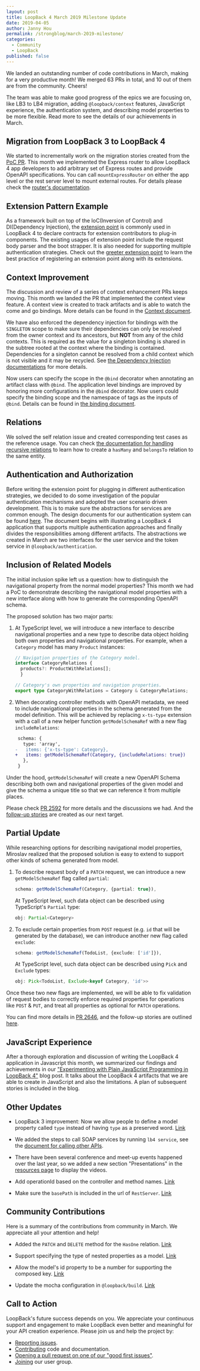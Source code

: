 ```yaml
---
layout: post
title: LoopBack 4 March 2019 Milestone Update
date: 2019-04-05
author: Janny Hou
permalink: /strongblog/march-2019-milestone/
categories:
  - Community
  - LoopBack
published: false
---
```


We landed an outstanding number of code contributions in March, making for a very productive month! We merged 63 PRs in total, and 10 out of them are from the community. Cheers!

The team was able to make good progress of the epics we are focusing on, like LB3 to LB4 migration, adding `@loopback/context` features, JavaScript experience, the authentication system, and describing model properties to be more flexible. Read more to see the details of our achievements in March.

<!--more-->

## Migration from LoopBack 3 to LoopBack 4

We started to incrementally work on the migration stories created from the [PoC PR](https://github.com/strongloop/loopback-next/pull/2318). This month we implemented the Express router to allow LoopBack 4 app developers to add arbitrary set of Express routes and provide OpenAPI specifications. You can call `mountExpressRouter` on either the app level or the rest server level to mount external routes. For details please check the [router's documentation](https://loopback.io/doc/en/lb4/Routes.html#mounting-an-express-router).

## Extension Pattern Example

As a framework built on top of the IoC(Inversion of Control) and DI(Dependency Injection), the [extension point](https://wiki.eclipse.org/FAQ_What_are_extensions_and_extension_points%3F) is commonly used in LoopBack 4 to declare contracts for extension contributors to plug-in components. The existing usages of extension point include the request body parser and the boot strapper. It is also needed for supporting multiple authentication strategies. Check out the [greeter extension point](https://github.com/strongloop/loopback-next/tree/master/examples/greeter-extension) to learn the best practice of registering an extension point along with its extensions. 

## Context Improvement

The discussion and review of a series of context enhancement PRs keeps moving. This month we landed the PR that implemented the context view feature. A context view is created to track artifacts and is able to watch the come and go bindings. More details can be found in the [Context document](https://loopback.io/doc/en/lb4/Context.html#context-view).

We have also enforced the dependency injection for bindings with the `SINGLETON` scope to make sure their dependencies can only be resolved from the owner context and its ancestors, but **NOT** from any of the child contexts. This is required as the value for a singleton binding is shared in the subtree rooted at the context where the binding is contained. Dependencies for a singleton cannot be resolved from a child context which is not visible and it may be recycled. See [the Dependency Injection documentations](https://loopback.io/doc/en/lb4/Dependency-injection.html#dependency-injection-for-bindings-with-different-scopes) for more details.

Now users can specify the scope in the `@bind` decorator when annotating an artifact class with `@bind`. The application level bindings are improved by honoring more configurations in the `@bind` decorator. Now users could specify the binding scope and the namespace of tags as the inputs of `@bind`. Details can be found in [the binding document](https://loopback.io/doc/en/lb4/Binding.html#configure-binding-attributes-for-a-class).

## Relations

We solved the self relation issue and created corresponding test cases as the reference usage. You can check [the documentation for handling recursive relations](https://loopback.io/doc/en/lb4/BelongsTo-relation.html#handling-recursive-relations) to learn how to create a `hasMany` and `belongsTo` relation to the same entity.

## Authentication and Authorization

Before writing the extension point for plugging in different authentication strategies, we decided to do some investigation of the popular authentication mechanisms and adopted the user scenario driven development. This is to make sure the abstractions for services are common enough. The design documents for our authentication system can be found [here](https://github.com/strongloop/loopback-next/blob/master/packages/authentication/docs/authentication-system.md). The document begins with illustrating a LoopBack 4 application that supports multiple authentication approaches and finally divides the responsibilities among different artifacts. The abstractions we created in March are two interfaces for the user service and the token service in `@loopback/authentication`.

## Inclusion of Related Models

The initial inclusion spike left us a question: how to distinguish the navigational property from the normal model properties? This month we had a PoC to demonstrate describing the navigational model properties with a new interface along with how to generate the corresponding OpenAPI schema.

The proposed solution has two major parts:

1. At TypeScript level, we will introduce a new interface to describe navigational properties and a new type to describe data object holding both own properties and navigational properties. For example, when a `Category` model has many `Product` instances:

    ```ts
    // Navigation properties of the Category model.
    interface CategoryRelations {
      products?: ProductWithRelations[];
	  }
    
    // Category's own properties and navigation properties.
    export type CategoryWithRelations = Category & CategoryRelations;
    ```
    
2. When decorating controller methods with OpenAPI metadata, we need to include navigational properties in the schema generated from the model definition. This will be achieved by replacing `x-ts-type` extension with a call of a new helper function `getModelSchemaRef` with a new flag `includeRelations`:

    ```diff
     schema: {
       type: 'array',
    -   items: {'x-ts-type': Category},
    +   items: getModelSchemaRef(Category, {includeRelations: true})
       },
     }
    ```

Under the hood, `getModelSchemaRef` will create a new OpenAPI Schema describing both own and navigational properties of the given model and give the schema a unique title so that we can reference it from multiple places.
    
Please check [PR 2592](https://github.com/strongloop/loopback-next/pull/2592) for more details and the discussions we had. And the [follow-up stories](https://github.com/strongloop/loopback-next/issues/2152#issuecomment-475575548) are created as our next target.

## Partial Update

While researching options for describing navigational model properties, Miroslav realized that the proposed solution is easy to extend to support other kinds of schema generated from model.

1. To describe request body of a `PATCH` request, we can introduce a new `getModelSchemaRef` flag called `partial`:

    ```ts
    schema: getModelSchemaRef(Category, {partial: true}),
    ```

   At TypeScript level, such data object can be described using TypeScript's `Partial` type:
   
   ```ts
   obj: Partial<Category>
   ```
   
2. To exclude certain properties from `POST` request (e.g. `id` that will be generated by the database), we can introduce another new flag called `exclude`:

    ```ts
    schema: getModelSchemaRef(TodoList, {exclude: ['id']}),
    ```
    
    At TypeScript level, such data object can be described using `Pick` and `Exclude` types:
  
    ```ts
    obj: Pick<TodoList, Exclude<keyof Category, 'id'>>
    ```

Once these two new flags are implemented, we will be able to fix validation of request bodies to correctly enforce required properties for operations like `POST` & `PUT`, and treat all properties as optional for `PATCH` operations.

You can find more details in [PR 2646](https://github.com/strongloop/loopback-next/pull/2646), and the follow-up stories are outlined [here](https://github.com/strongloop/loopback-next/pull/2646#issuecomment-477503186).


## JavaScript Experience

After a thorough exploration and discussion of writing the LoopBack 4 application in Javascript this month, we summarized our findings and achievements in our ["Experimenting with Plain JavaScript Programming in LoopBack 4"](https://strongloop.com/strongblog/loopback4-javascript-experience/) blog post. It talks about the LoopBack 4 artifacts that we are able to create in JavaScript and also the limitations. A plan of subsequent stories is included in the blog.

## Other Updates

* LoopBack 3 improvement: Now we allow people to define a model property called `type` instead of having `type` as a preserved word. [Link](https://github.com/strongloop/loopback/issues/4131)

* We added the steps to call SOAP services by running `lb4 service`, see the [document for calling other APIs](https://loopback.io/doc/en/lb4/Calling-other-APIs-and-web-services.html). 

* There have been several conference and meet-up events happened over the last year, so we added a new section "Presentations" in the [resources page](https://v4.loopback.io/resources.html) to display the videos.

* Add operationId based on the controller and method names. [Link](https://github.com/strongloop/loopback-next/pull/2533)

* Make sure the `basePath` is included in the url of `RestServer`. [Link](https://github.com/strongloop/loopback-next/pull/2560)

## Community Contributions

Here is a summary of the contributions from community in March. We appreciate all your attention and help!

* Added the `PATCH` and `DELETE` method for the `HasOne` relation. [Link](https://github.com/strongloop/loopback-next/commit/5936fb9c7224a024f7d406e8f05894cce460a4d4)

* Support specifying the type of nested properties as a model. [Link](https://github.com/strongloop/loopback-next/commit/d298ec898f3c52224a1844c5e41f0d52cd7ff569)

* Allow the model's id property to be a number for supporting the composed key. [Link](https://github.com/strongloop/loopback-next/commit/71292e9ac1b3d89ebfe284a659264cbb83dbe814)

* Update the mocha configuration in `@loopback/build`. [Link](https://github.com/strongloop/loopback-next/commit/c3d800700b253e97316fd0871641ea80fcb457f3)

## Call to Action

LoopBack's future success depends on you. We appreciate your continuous support and engagement to make LoopBack even better and meaningful for your API creation experience. Please join us and help the project by:

- [Reporting issues](https://github.com/strongloop/loopback-next/issues).
- [Contributing](https://github.com/strongloop/loopback-next/blob/master/docs/CONTRIBUTING.md)
  code and documentation.
- [Opening a pull request on one of our "good first issues"](https://github.com/strongloop/loopback-next/labels/good%20first%20issue).
- [Joining](https://github.com/strongloop/loopback-next/issues/110) our user group.
